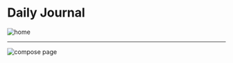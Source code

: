# Daily Journal

![home](https://user-images.githubusercontent.com/116213566/236603481-b66a0c8f-ff7c-4e5f-a4db-eb5bc6c145c1.png)

<hr>


![compose page](https://user-images.githubusercontent.com/116213566/236603520-80531161-ba86-45a8-abe9-3684db6e3342.png)
